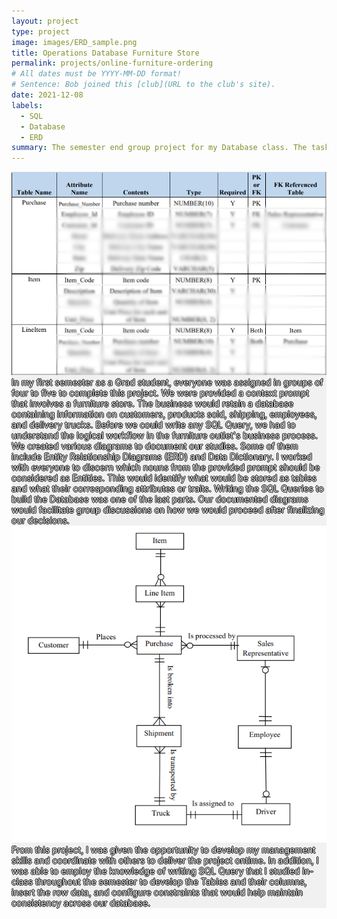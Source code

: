 ```yaml
---
layout: project
type: project
image: images/ERD_sample.png
title: Operations Database Furniture Store
permalink: projects/online-furniture-ordering
# All dates must be YYYY-MM-DD format!
# Sentence: Bob joined this [club](URL to the club's site).
date: 2021-12-08
labels:
  - SQL
  - Database
  - ERD
summary: The semester end group project for my Database class. The task is to understand the database logic for a furniture store processing and shipping orders to customers.
---
```

<div style="background-color:rgba(0, 0, 0, 0.0470588)">
  <img class="ui medium right floated rounded image" src="../images/DD_Sample.png">
  <span style="color: white; text-shadow: -1px 0 black, 0 1px black, 1px 0 black, 0 -1px black;">
    In my first semester as a Grad student, everyone was assigned in groups of four to five to complete this project. We were provided a context prompt that involves a furniture store. The business would retain a database containing information on customers, products sold, shipping, employees, and delivery trucks. Before we could write any SQL Query, we had to understand the logical workflow in the furniture outlet's business process. We created various diagrams to document our studies. Some of them include Entity Relationship Diagrams (ERD) and Data Dictionary.</span>

  <span style="color: white; text-shadow: -1px 0 black, 0 1px black, 1px 0 black, 0 -1px black;">
    I worked with everyone to discern which nouns from the provided prompt should be considered as Entities. This would identify what would be stored as tables and what their corresponding attributes or traits. Writing the SQL Queries to build the Database was one of the last parts. Our documented diagrams would facilitate group discussions on how we would proceed after finalizing our decisions.</span>

  <img class="ui medium right floated rounded image" src="../images/ERD_sample.png">
  <span style="color: white; text-shadow: -1px 0 black, 0 1px black, 1px 0 black, 0 -1px black;">
    From this project, I was given the opportunity to develop my management skills and coordinate with others to deliver the project ontime. In addition, I was able to employ the knowledge of writing SQL Query that I studied in-class throughout the semester to develop the Tables and their columns, insert the row data, and configure constraints that would help maintain consistency across our database.</span>
</div>
